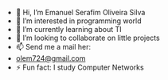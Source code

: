 - 👋 Hi, I’m Emanuel Serafim Oliveira Silva
- 👀 I’m interested in programming world
- 🌱 I’m currently learning about TI
- 💞️ I’m looking to collaborate on little projects
- 📫 Send me a mail her:
- olem724@gmail.com 
- ⚡ Fun fact: I study Computer Networks 
